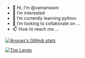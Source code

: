 - 👋 Hi, I’m @vamanwani
- 👀 I’m interested 
- 🌱 I’m currently learning python 
- 💞️ I’m looking to collaborate on ...
- 📫 How to reach me ...

<!---
vamanwani/vamanwani is a ✨ special ✨ repository because its `README.md` (this file) appears on your GitHub profile.
You can click the Preview link to take a look at your changes.
--->

[![Anurag's GitHub stats](https://github-readme-stats.vercel.app/api?username=vamanwani&include_all_commits=true)](https://github.com/vamanwani/github-readme-stats)

[![Top Langs](https://github-readme-stats.vercel.app/api/top-langs/?username=vamanwani)](https://github.com/vamanwani/github-readme-stats)
